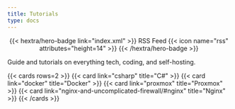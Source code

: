 ```yaml
---
title: Tutorials
type: docs
---
```


<div style="text-align: center; margin-top: 1em;">
{{< hextra/hero-badge link="index.xml" >}}
  <span>RSS Feed</span>
  {{< icon name="rss" attributes="height=14" >}}
{{< /hextra/hero-badge >}}
</div>

Guide and tutorials on everything tech, coding, and self-hosting.

{{< cards rows=2 >}}
    {{< card link="csharp" title="C#" >}}
    {{< card link="docker" title="Docker" >}}
    {{< card link="proxmox" title="Proxmox" >}}
    {{< card link="nginx-and-uncomplicated-firewall/#nginx" title="Nginx" >}}
{{< /cards >}}
